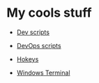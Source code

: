 # My cools stuff

* [Dev scripts](scripts.md)

* [DevOps scripts](devops_scripts.md)

* [Hokeys](hotkeys.md)

* [Windows Terminal](windows_terminal.md)
